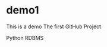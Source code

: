 # demo1
This is a demo
The first GitHub Project
</ul>
    </li>Python</li>
    </li>RDBMS</li>
</ul>
    
